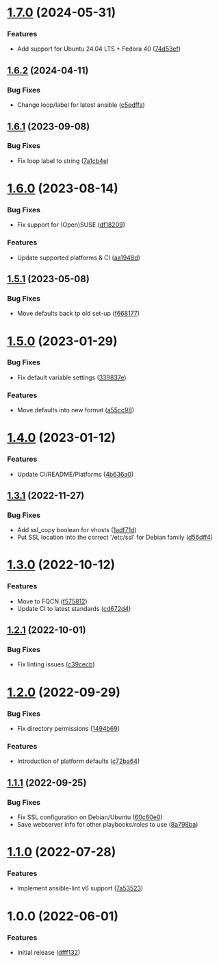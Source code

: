 # [1.7.0](https://github.com/de-it-krachten/ansible-role-apache/compare/v1.6.2...v1.7.0) (2024-05-31)


### Features

* Add support for Ubuntu 24.04 LTS + Fedora 40 ([74d53ef](https://github.com/de-it-krachten/ansible-role-apache/commit/74d53efbad67f8744549dfed4469765f6d67873b))

## [1.6.2](https://github.com/de-it-krachten/ansible-role-apache/compare/v1.6.1...v1.6.2) (2024-04-11)


### Bug Fixes

* Change loop/label for latest ansible ([c5edffa](https://github.com/de-it-krachten/ansible-role-apache/commit/c5edffae64157fcbf835d68e8efad52365b11a09))

## [1.6.1](https://github.com/de-it-krachten/ansible-role-apache/compare/v1.6.0...v1.6.1) (2023-09-08)


### Bug Fixes

* Fix loop label to string ([7a1cb4e](https://github.com/de-it-krachten/ansible-role-apache/commit/7a1cb4ee4b8f979e183036d1037d4ee92f0acc2d))

# [1.6.0](https://github.com/de-it-krachten/ansible-role-apache/compare/v1.5.1...v1.6.0) (2023-08-14)


### Bug Fixes

* Fix support for (Open)SUSE ([df18209](https://github.com/de-it-krachten/ansible-role-apache/commit/df18209a9ff24f60249718b5ce7e26ee5bca46a9))


### Features

* Update supported platforms & CI ([aa1948d](https://github.com/de-it-krachten/ansible-role-apache/commit/aa1948d9244c54847eaaca508612ed42884c4c7d))

## [1.5.1](https://github.com/de-it-krachten/ansible-role-apache/compare/v1.5.0...v1.5.1) (2023-05-08)


### Bug Fixes

* Move defaults back tp old set-up ([f668177](https://github.com/de-it-krachten/ansible-role-apache/commit/f668177ce892f055560e0e5294ac0b13742b2110))

# [1.5.0](https://github.com/de-it-krachten/ansible-role-apache/compare/v1.4.0...v1.5.0) (2023-01-29)


### Bug Fixes

* Fix default variable settings ([339837e](https://github.com/de-it-krachten/ansible-role-apache/commit/339837e82d5f80edb5d5a4895a57482ad7257c15))


### Features

* Move defaults into new format ([a55cc98](https://github.com/de-it-krachten/ansible-role-apache/commit/a55cc982036c120f0fdde23acbf28dbc5e4b3ad2))

# [1.4.0](https://github.com/de-it-krachten/ansible-role-apache/compare/v1.3.1...v1.4.0) (2023-01-12)


### Features

* Update CI/README/Platforms ([4b636a0](https://github.com/de-it-krachten/ansible-role-apache/commit/4b636a0465099d4e0779271517171349f1aa1873))

## [1.3.1](https://github.com/de-it-krachten/ansible-role-apache/compare/v1.3.0...v1.3.1) (2022-11-27)


### Bug Fixes

* Add ssl_copy boolean for vhosts ([1adf71d](https://github.com/de-it-krachten/ansible-role-apache/commit/1adf71d17034f7c7071b139bf46fcf608a7e063a))
* Put SSL location into the correct '/etc/ssl' for Debian family ([d56dff4](https://github.com/de-it-krachten/ansible-role-apache/commit/d56dff4244383b0780d97289e092af760553ed52))

# [1.3.0](https://github.com/de-it-krachten/ansible-role-apache/compare/v1.2.1...v1.3.0) (2022-10-12)


### Features

* Move to FQCN ([f575812](https://github.com/de-it-krachten/ansible-role-apache/commit/f5758121fcfd91490211095438a1fd23cae2c642))
* Update CI to latest standards ([cd672d4](https://github.com/de-it-krachten/ansible-role-apache/commit/cd672d487caf88816cdff6cbc9ab76e42bbc7620))

## [1.2.1](https://github.com/de-it-krachten/ansible-role-apache/compare/v1.2.0...v1.2.1) (2022-10-01)


### Bug Fixes

* Fix linting issues ([c39cecb](https://github.com/de-it-krachten/ansible-role-apache/commit/c39cecbe5d0cc2284c233fef7820566b37afc1f7))

# [1.2.0](https://github.com/de-it-krachten/ansible-role-apache/compare/v1.1.1...v1.2.0) (2022-09-29)


### Bug Fixes

* Fix directory permissions ([1494b69](https://github.com/de-it-krachten/ansible-role-apache/commit/1494b69ae164b61f4450637f86f27d1fe01e6511))


### Features

* Introduction of platform defaults ([c72ba64](https://github.com/de-it-krachten/ansible-role-apache/commit/c72ba645b706f5f2fbf1d43f6322014a7c4f0b25))

## [1.1.1](https://github.com/de-it-krachten/ansible-role-apache/compare/v1.1.0...v1.1.1) (2022-09-25)


### Bug Fixes

* Fix SSL configuration on Debian/Ubuntu ([60c60e0](https://github.com/de-it-krachten/ansible-role-apache/commit/60c60e0a90cb9c0c66148baf10ba661360c97c59))
* Save webserver info for other playbooks/roles to use ([8a798ba](https://github.com/de-it-krachten/ansible-role-apache/commit/8a798baf17d74715629ee441d6a17df94df01277))

# [1.1.0](https://github.com/de-it-krachten/ansible-role-apache/compare/v1.0.0...v1.1.0) (2022-07-28)


### Features

* Implement ansible-lint v6 support ([7a53523](https://github.com/de-it-krachten/ansible-role-apache/commit/7a5352342754341104d632d8ca5a7f756b2bff94))

# 1.0.0 (2022-06-01)


### Features

* Initial release ([dfff132](https://github.com/de-it-krachten/ansible-role-apache/commit/dfff132f82d163f94f69eccc08be0b2df1870f68))
